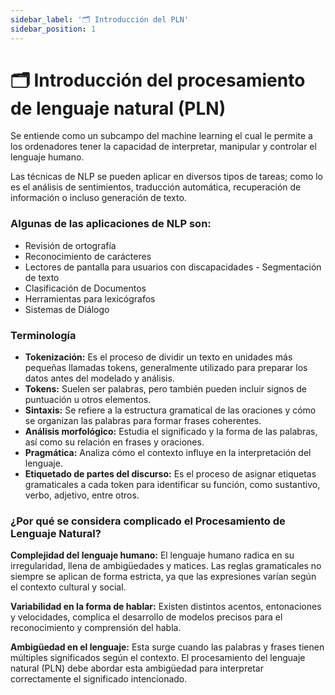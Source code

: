 ```yaml
---
sidebar_label: '🗂️ Introducción del PLN'
sidebar_position: 1
---
```


# 🗂️ Introducción del procesamiento de lenguaje natural (PLN)

Se entiende como un subcampo del machine learning el cual le permite a los ordenadores tener la capacidad de interpretar, manipular y controlar el lenguaje humano.

Las técnicas de NLP se pueden aplicar en diversos tipos de tareas; como lo es el análisis de sentimientos, traducción automática, recuperación de información o incluso generación de texto.

### Algunas de las aplicaciones de NLP son:

- Revisión de ortografía
- Reconocimiento de carácteres
- Lectores de pantalla para usuarios con discapacidades - Segmentación de texto
- Clasificación de Documentos
- Herramientas para lexicógrafos
- Sistemas de Diálogo

### Terminología

- **Tokenización:** Es el proceso de dividir un texto en unidades más pequeñas llamadas tokens, generalmente utilizado para preparar los datos antes del modelado y análisis.
- **Tokens:** Suelen ser palabras, pero también pueden incluir signos de puntuación u otros elementos.
- **Sintaxis:** Se refiere a la estructura gramatical de las oraciones y cómo se organizan las palabras para formar frases coherentes.
- **Análisis morfológico:** Estudia el significado y la forma de las palabras, así como su relación en frases y oraciones.
- **Pragmática:** Analiza cómo el contexto influye en la interpretación del lenguaje.
- **Etiquetado de partes del discurso:** Es el proceso de asignar etiquetas gramaticales a cada token para identificar su función, como sustantivo, verbo, adjetivo, entre otros.

### ¿Por qué se considera complicado el Procesamiento de Lenguaje Natural?

**Complejidad del lenguaje humano:** El lenguaje humano radica en su irregularidad, llena de ambigüedades y matices. Las reglas gramaticales no siempre se aplican de forma estricta, ya que las expresiones varían según el contexto cultural y social.

**Variabilidad en la forma de hablar:** Existen distintos acentos, entonaciones y velocidades, complica el desarrollo de modelos precisos para el reconocimiento y comprensión del habla.

**Ambigüedad en el lenguaje:** Esta surge cuando las palabras y frases tienen múltiples significados según el contexto. El procesamiento del lenguaje natural (PLN) debe abordar esta ambigüedad para interpretar correctamente el significado intencionado.
